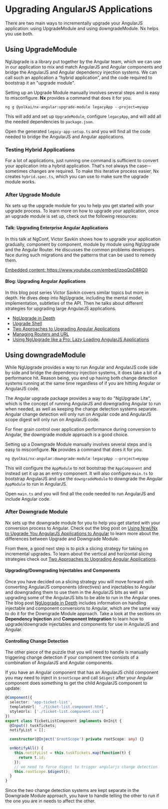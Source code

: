 # Upgrading AngularJS Applications

There are two main ways to incrementally upgrade your AngularJS application: using UpgradeModule and using downgradeModule. Nx helps you use both.

## Using UpgradeModule

NgUpgrade is a library put together by the Angular team, which we can use in our application to mix and match AngularJS and Angular components and bridge the AngularJS and Angular dependency injection systems. We can call such an application a “hybrid application”, and the code required to bootstrap it an "upgrade module".

Setting up an Upgrade Module manually involves several steps and is easy to misconfigure. **Nx** provides a command that does it for you.

```console
ng g @yolkai/nx-angular:upgrade-module legacyApp --project=myapp
```

This will add and set up `UpgradeModule`, configure `legacyApp`, and will add all the needed dependencies to `package.json`.

Open the generated `legacy-app-setup.ts` and you will find all the code needed to bridge the AngularJS and Angular applications.

### Testing Hybrid Applications

For a lot of applications, just running one command is sufficient to convert your application into a hybrid application. That's not always the case--sometimes changes are required. To make this iterative process easier, Nx creates `hybrid.spec.ts`, which you can use to make sure the upgrade module works.

### After Upgrade Module

Nx sets up the upgrade module for you to help you get started with your upgrade process. To learn more on how to upgrade your application, once an upgrade module is set up, check out the following resources:

#### Talk: Upgrading Enterprise Angular Applications

In this talk at NgConf, Victor Savkin shows how to upgrade your application gradually, component by component, module by module using NgUpgrade and the Angular Router. He discusses the common problems developers face during such migrations and the patterns that can be used to remedy them.

<a href="https://www.youtube.com/embed/izpqQpD8RQ0" class="embedly-card" data-card-width="100%" data-card-controls="0">Embedded content: https://www.youtube.com/embed/izpqQpD8RQ0</a>

#### Blog: Upgrading Angular Applications

In this blog post series Victor Savkin covers similar topics but more in depth. He dives deep into NgUpgrade, including the mental model, implementation, subtleties of the API. Then he talks about different strategies for upgrading large AngularJS applications.

- [NgUpgrade in Depth](https://blog.nrwl.io/ngupgrade-in-depth-436a52298a00)
- [Upgrade Shell](https://blog.nrwl.io/upgrading-angular-applications-upgrade-shell-4d4f4a7e7f7b)
- [Two Approaches to Upgrading Angular Applications](https://blog.nrwl.io/two-approaches-to-upgrading-angular-apps-6350b33384e3)
- [Managing Routers and URL](https://blog.nrwl.io/upgrading-angular-applications-managing-routers-and-url-ca5588290aaa)
- [Using NgUpgrade like a Pro: Lazy Loading AngularJS Applications](https://blog.nrwl.io/using-ngupgrade-like-a-pro-lazy-loading-angularjs-applications-469819f5c86)

## Using downgradeModule

While NgUpgrade provides a way to run Angular and AngularJS code side by side and bridge the dependency injection systems, it does take a bit of a performance hit. Reason being, you end up having both change detection systems running at the same time regardless of if you are hitting Angular or AngularJS code.

The Angular upgrade package provides a way to do "NgUpgrade Lite", which is the concept of running AngularJS and downgrading Angular to run when needed, as well as keeping the change detection systems separate. Angular change detection will only run on Angular code and AngularJS scope digest will only run on AngularJS code.

For finer grain control over application performance during conversion to Angular, the downgrade module approach is a good choice.

Setting up a Downgrade Module manually involves several steps and is easy to misconfigure. **Nx** provides a command that does it for you.

```console
ng @yolkai/nx-angular:downgrade-module legacyApp --project=myapp
```

This will configure the `AppModule` to not bootstrap the `AppComponent` and instead set it up as an entry component. It will also configure `main.ts` to bootstrap AngularJS and use the `downgradeModule` to downgrade the Angular `AppModule` to run in AngularJS.

Open `main.ts` and you will find all the code needed to run AngularJS and include Angular code.

### After Downgrade Module

Nx sets up the downgrade module for you to help you get started with your conversion process to Angular. Check out the blog post on [Using Nrwl/Nx to Upgrade You AngularJS Applications to Angular](https://blog.nrwl.io/using-nrwl-nx-to-upgrade-you-angularjs-applications-to-angular-f5b8adf188aa) to learn more about the differences between Upgrade and Downgrade Module.

From there, a good next step is to pick a slicing strategy for taking on incremental upgrades. To learn about the vertical and horizontal slicing strategies check out [Two Approaches to Upgrading Angular Applications](https://blog.nrwl.io/two-approaches-to-upgrading-angular-apps-6350b33384e3).

#### Upgrading/Downgrading Injectables and Components

Once you have decided on a slicing strategy you will move forward with converting AngularJS components (directives) and injectables to Angular and downgrading them to use them in the AngularJS bits as well as upgrading some of the AngularJS bits to be able to run in the Angular ones. The blog post [NgUpgrade in Depth](https://blog.nrwl.io/ngupgrade-in-depth-436a52298a00) includes information on handling injectable and component conversions to Angular, which are the same way to do it for the Downgrade Module approach. Take a look at the sections on **Dependency Injection** and **Component Integration** to learn how to upgrade/downgrade injectables and components for use in AngularJS and Angular.

#### Controlling Change Detection

The other piece of the puzzle that you will need to handle is manually triggering change detection if your component tree consists of a combination of AngularJS and Angular components.

If you have an Angular component that has an AngularJS child component you may need to inject in `$rootScope` and call `$digest` after your Angular component does something to get the child AngularJS component to update:

```typescript
@Component({
  selector: 'app-ticket-list',
  templateUrl: './ticket-list.component.html',
  styleUrls: ['./ticket-list.component.css']
})
export class TicketListComponent implements OnInit {
  @Input() tuskTickets;
  notifyList = [];

  constructor(@Inject('$rootScope') private rootScope: any) {}

  onNotifyAll() {
    this.notifyList = this.tuskTickets.map(function(t) {
      return t.id;
    });
    // we need to force digest to trigger angularjs change detection
    this.rootScope.$digest();
  }
}
```

Since the two change detection systems are kept separate in the Downgrade Module approach, you have to handle telling the other to run if the one you are in needs to affect the other.
